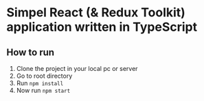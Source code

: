 # Simpel React (& Redux Toolkit) application written in TypeScript

## How to run

1. Clone the project in your local pc or server
2. Go to root directory
3. Run `npm install`
4. Now run `npm start`